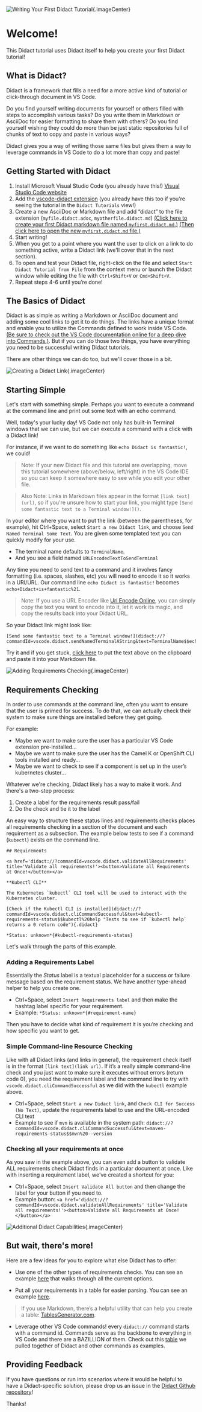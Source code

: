 ![Writing Your First Didact Tutorial](images/header.png){.imageCenter}

# Welcome!

This Didact tutorial uses Didact itself to help you create your first Didact tutorial!

## What is Didact?

Didact is a framework that fills a need for a more active kind of tutorial or click-through document in VS Code.

Do you find yourself writing documents for yourself or others filled with steps to accomplish various tasks? Do you write them in Markdown or AsciiDoc for easier formatting to share them with others? Do you find yourself wishing they could do more than be just static repositories full of chunks of text to copy and paste in various ways?

Didact gives you a way of writing those same files but gives them a way to leverage commands in VS Code to do a lot more than copy and paste!

## Getting Started with Didact

1. Install Microsoft Visual Studio Code (you already have this!) [Visual Studio Code website](https://code.visualstudio.com/)
2. Add the [vscode-didact extension](vscode:extension/redhat.vscode-didact) (you already have this too if you're seeing the tutorial in the `Didact Tutorials` view!)
3. Create a new AsciiDoc or Markdown file and add “didact” to the file extension (`myfile.didact.adoc`, `myotherfile.didact.md`) [(Click here to create your first Didact markdown file named `myfirst.didact.md`.)](didact://?commandId=vscode.didact.scaffoldProject&extFilePath=redhat.vscode-didact/demos/markdown/tutorial/didactmdfile.json) [(Then click here to open the new `myfirst.didact.md` file.)](didact://?commandId=vscode.open&projectFilePath=didactmdfile.json)
4. Start writing!
5. When you get to a point where you want the user to click on a link to do something active, write a Didact link (we'll cover that in the next section).
6. To open and test your Didact file, right-click on the file and select `Start Didact Tutorial from File` from the context menu or launch the Didact window while editing the file with `Ctrl+Shift+V` or `Cmd+Shift+V`.
6. Repeat steps 4-6 until you’re done!

## The Basics of Didact

Didact is as simple as writing a Markdown or AsciiDoc document and adding some cool links to get it to do things. The links have a unique format and enable you to utilize the Commands defined to work inside VS Code. [(Be sure to check out the VS Code documentation online for a deep dive into Commands.)](https://code.visualstudio.com/api/extension-guides/command). But if you can do those two things, you have everything you need to be successful writing Didact tutorials.

There are other things we can do too, but we'll cover those in a bit. 

![Creating a Didact Link](images/didact-link-header.png){.imageCenter}

## Starting Simple

Let's start with something simple. Perhaps you want to execute a command at the command line and print out some text with an echo command. 

Well, today's your lucky day! VS Code not only has built-in Terminal windows that we can use, but we can execute a command with a click with a Didact link!

For instance, if we want to do something like `echo Didact is fantastic!`, we could!

> Note: If your new Didact file and this tutorial are overlapping, move this tutorial somewhere (above/below, left/right) in the VS Code IDE so you can keep it somewhere easy to see while you edit your other file.

> Also Note: Links in Markdown files appear in the format `[link text](url)`, so if you're unsure how to start your link, you might type `[Send some fantastic text to a Terminal window!]()`.

In your editor where you want to put the link (between the parentheses, for example), hit Ctrl+Space, select `Start a new Didact link`, and choose `Send Named Terminal Some Text`. You are given some templated text you can quickly modify for your use.

* The terminal name defaults to `TerminalName`.
* And you see a field named `URLEncodedTextToSendTerminal`

Any time you need to send text to a command and it involves fancy formatting (i.e. spaces, slashes, etc) you will need to encode it so it works in a URI/URL. Our command line `echo Didact is fantastic!` becomes `echo+Didact+is+fantastic%21`.

> Note: If you use a URL Encoder like [Url Encode Online](https://www.urlencoder.io/), you can simply copy the text you want to encode into it, let it work its magic, and copy the results back into your Didact URL. 

So your Didact link might look like:

```
[Send some fantastic text to a Terminal window!](didact://?commandId=vscode.didact.sendNamedTerminalAString&text=TerminalName$$echo+Didact+is+fantastic%21)
```

Try it and if you get stuck, [click here](didact://?commandId=vscode.didact.copyToClipboardCommand&text=%5BSend%20some%20fantastic%20text%20to%20a%20Terminal%20window%21%5D%28didact%3A%2F%2F%3FcommandId%3Dvscode.didact.sendNamedTerminalAString%26text%3DTerminalName%2524%2524echo%2BDidact%2Bis%2Bfantastic%2521%29) to put the text above on the clipboard and paste it into your Markdown file.

![Adding Requirements Checking](images/requirements-checking-header.png){.imageCenter}

## Requirements Checking

In order to use commands at the command line, often you want to ensure that the user is primed for success. To do that, we can actually check their system to make sure things are installed before they get going.

For example:

* Maybe we want to make sure the user has a particular VS Code extension pre-installed… 
* Maybe we want to make sure the user has the Camel K or OpenShift CLI tools installed and ready…
* Maybe we want to check to see if a component is set up in the user’s kubernetes cluster…

Whatever we're checking, Didact likely has a way to make it work. And there's a two-step process:

1. Create a label for the requirements result pass/fail
2. Do the check and tie it to the label

An easy way to structure these status lines and requirements checks places all requirements checking in a section of the document and each requirement as a subsection. The example below tests to see if a command (`kubectl`) exists on the command line. 

```
## Requirements

<a href='didact://?commandId=vscode.didact.validateAllRequirements' title='Validate all requirements!'><button>Validate all Requirements at Once!</button></a>

**Kubectl CLI**

The Kubernetes `kubectl` CLI tool will be used to interact with the Kubernetes cluster.

[Check if the Kubectl CLI is installed](didact://?commandId=vscode.didact.cliCommandSuccessful&text=kubectl-requirements-status$$kubectl%20help "Tests to see if `kubectl help` returns a 0 return code"){.didact}

*Status: unknown*{#kubectl-requirements-status}
```

Let's walk through the parts of this example.

### Adding a Requirements Label

Essentially the *Status* label is a textual placeholder for a success or failure message based on the requirement status. We have another type-ahead helper to help you create one.

* Ctrl+Space, select `Insert Requirements label` and then make the hashtag label specific for your requirement.
* Example: `*Status: unknown*{#requirement-name}`

Then you have to decide what kind of requirement it is you’re checking and how specific you want to get.

### Simple Command-line Resource Checking

Like with all Didact links (and links in general), the requirement check itself is in the format `[link text](link url)`. If it’s a really simple command-line check and you just want to make sure it executes without errors (return code 0), you need the requirement label and the command line to try with `vscode.didact.cliCommandSuccessful` as we did with the `kubectl` example above.

* Ctrl+Space, select `Start a new Didact link`, and `Check CLI for Success (No Text)`, update the requirements label to use and the URL-encoded CLI text
* Example to see if `mvn` is available in the system path: `didact://?commandId=vscode.didact.cliCommandSuccessful&text=maven-requirements-status$$mvn%20--version`

### Checking all your requirements at once

As you saw in the example above, you can even add a button to validate ALL requirements check Didact finds in a particular document at once. Like with inserting a requirement label, we’ve created a shortcut for you:

* Ctrl+Space, select `Insert Validate All button` and then change the label for your button if you need to.
* Example button: `<a href='didact://?commandId=vscode.didact.validateAllRequirements' title='Validate all requirements!'><button>Validate all Requirements at Once!</button></a>`

![Additional Didact Capabilities](images/additional-capabilities-header.png){.imageCenter}

## But wait, there's more!

Here are a few ideas for you to explore what else Didact has to offer:

* Use one of the other types of requirements checks. You can see an example [here](https://raw.githubusercontent.com/redhat-developer/vscode-didact/master/examples/requirements.example.didact.md) that walks through all the current options.

* Put all your requirements in a table for easier parsing. You can see an example [here](https://github.com/redhat-developer/vscode-didact/blob/master/demos/markdown/dep-table.didact.md).

>If you use Markdown, there’s a helpful utility that can help you create a table: [TablesGenerator.com](http://www.tablesgenerator.com/markdown_tables).

* Leverage other VS Code commands! every `didact://` command starts with a command id. Commands serve as the backbone to everything in VS Code and there are a BAZILLION of them. Check out this [table](https://github.com/redhat-developer/vscode-didact/blob/master/examples/commands.reference.md) we pulled together of Didact and other commands as examples.

## Providing Feedback

If you have questions or run into scenarios where it would be helpful to have a Didact-specific solution, please drop us an issue in the [Didact Github repository](https://github.com/redhat-developer/vscode-didact)! 

Thanks!
